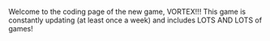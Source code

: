 Welcome to the coding page of the new game, VORTEX!!! This game is constantly updating (at least once a week) and includes LOTS AND LOTS of games!
